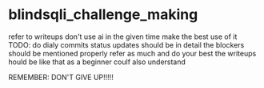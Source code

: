 # blindsqli_challenge_making

refer to writeups 
don't use ai
in the given time make the best use of it
TODO:
do dialy commits
status updates should be in detail the blockers should be mentioned properly
refer as much and do your best
the writeups hould be like that as a beginner coulf also understand

REMEMBER:   DON'T GIVE UP!!!!!
